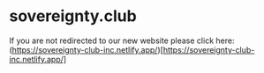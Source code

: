 # sovereignty.club
If you are not redirected to our new website please click here: (https://sovereignty-club-inc.netlify.app/)[https://sovereignty-club-inc.netlify.app/]
